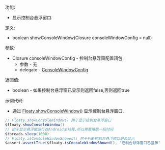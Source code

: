 功能:

+ 显示控制台悬浮窗口.

定义:

+ boolean showConsoleWindow(Closure consoleWindowConfig = null)

参数:

+ Closure consoleWindowConfig - 控制台悬浮窗配置闭包
    + 参数 - 无
    + delegate - [ConsoleWindowConfig](/API/Floaty/ConsoleWindowConfig/README.md)

返回值:

+ boolean - 如果控制台悬浮窗已显示则返回false,否则返回true

示例代码:

+ 通过 [Floaty.showConsoleWindow()](/API/Floaty/Floaty/README.md?id=showConsoleWindow) 显示控制台悬浮窗口.

```groovy
// Floaty.showConsoleWindow() 用于显示控制台悬浮窗口
$floaty.showConsoleWindow()
// 由于显示悬浮窗运行在Android主线程,所以需要睡眠一段时间
$threads.sleep(1000)
// Floaty.isConsoleWindowShowed() 用于判断控制台悬浮窗口是否显示
$assert.assertTrue($floaty.isConsoleWindowShowed(), "控制台悬浮窗口已显示")
```